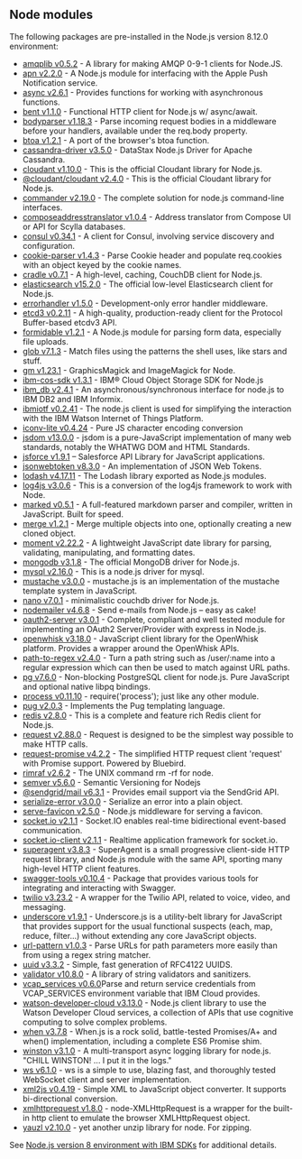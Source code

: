 ## Node modules

The following packages are pre-installed in the Node.js version 8.12.0 environment:

* [amqplib v0.5.2](https://www.npmjs.com/package/amqplib) - A library for making AMQP 0-9-1 clients for Node.JS.
* [apn v2.2.0](https://www.npmjs.com/package/apn) - A Node.js module for interfacing with the Apple Push Notification service.
* [async v2.6.1](https://www.npmjs.com/package/async) - Provides functions for working with asynchronous functions.
* [bent v1.1.0](https://www.npmjs.com/package/bent) - Functional HTTP client for Node.js w/ async/await.
* [bodyparser v1.18.3](https://www.npmjs.com/package/body-parser) - Parse incoming request bodies in a middleware before your handlers, available under the req.body property.
* [btoa v1.2.1](https://www.npmjs.com/package/btoa) - A port of the browser's btoa function.
* [cassandra-driver v3.5.0](https://www.npmjs.com/package/cassandra-driver) - DataStax Node.js Driver for Apache Cassandra.
* [cloudant v1.10.0](https://www.npmjs.com/package/cloudant) - This is the official Cloudant library for Node.js.
* [@cloudant/cloudant v2.4.0](https://www.npmjs.com/package/cloudant) - This is the official Cloudant library for Node.js.
* [commander v2.19.0](https://www.npmjs.com/package/commander) - The complete solution for node.js command-line interfaces.
* [composeaddresstranslator v1.0.4](https://www.npmjs.com/package/composeaddresstranslator) - Address translator from Compose UI or API for Scylla databases.
* [consul v0.34.1](https://www.npmjs.com/package/consul) - A client for Consul, involving service discovery and configuration.
* [cookie-parser v1.4.3](https://www.npmjs.com/package/cookie-parser) - Parse Cookie header and populate req.cookies with an object keyed by the cookie names.
* [cradle v0.7.1](https://www.npmjs.com/package/cradle) - A high-level, caching, CouchDB client for Node.js.
* [elasticsearch v15.2.0](https://www.npmjs.com/package/elasticsearch) - The official low-level Elasticsearch client for Node.js.
* [errorhandler v1.5.0](https://www.npmjs.com/package/errorhandler) - Development-only error handler middleware.
* [etcd3 v0.2.11](https://www.npmjs.com/package/etcd3) - A high-quality, production-ready client for the Protocol Buffer-based etcdv3 API.
* [formidable v1.2.1](https://www.npmjs.com/package/formidable) - A Node.js module for parsing form data, especially file uploads.
* [glob v7.1.3](https://www.npmjs.com/package/glob) - Match files using the patterns the shell uses, like stars and stuff.
* [gm v1.23.1](https://www.npmjs.com/package/gm) - GraphicsMagick and ImageMagick for Node.
* [ibm-cos-sdk v1.3.1](https://www.npmjs.com/package/ibm-cos-sdk) - IBM® Cloud Object Storage SDK for Node.js
* [ibm_db v2.4.1](https://www.npmjs.com/package/ibm_db) - An asynchronous/synchronous interface for node.js to IBM DB2 and IBM Informix.
* [ibmiotf v0.2.41](https://www.npmjs.com/package/ibmiotf) - The node.js client is used for simplifying the interaction with the IBM Watson Internet of Things Platform.
* [iconv-lite v0.4.24](https://www.npmjs.com/package/iconv-lite) - Pure JS character encoding conversion
* [jsdom v13.0.0](https://www.npmjs.com/package/jsdom) - jsdom is a pure-JavaScript implementation of many web standards, notably the WHATWG DOM and HTML Standards.
* [jsforce v1.9.1](https://www.npmjs.com/package/jsforce) – Salesforce API Library for JavaScript applications.
* [jsonwebtoken v8.3.0](https://www.npmjs.com/package/jsonwebtoken) - An implementation of JSON Web Tokens.
* [lodash v4.17.11](https://www.npmjs.com/package/lodash) - The Lodash library exported as Node.js modules.
* [log4js v3.0.6](https://www.npmjs.com/package/log4js) - This is a conversion of the log4js framework to work with Node.
* [marked v0.5.1](https://www.npmjs.com/package/marked) - A full-featured markdown parser and compiler, written in JavaScript. Built for speed.
* [merge v1.2.1](https://www.npmjs.com/package/merge) - Merge multiple objects into one, optionally creating a new cloned object.
* [moment v2.22.2](https://www.npmjs.com/package/moment) - A lightweight JavaScript date library for parsing, validating, manipulating, and formatting dates.
* [mongodb v3.1.8](https://www.npmjs.com/package/mongodb) - The official MongoDB driver for Node.js.
* [mysql v2.16.0](https://www.npmjs.com/package/mysql) - This is a node.js driver for mysql.
* [mustache v3.0.0](https://www.npmjs.com/package/mustache) - mustache.js is an implementation of the mustache template system in JavaScript.
* [nano v7.0.1](https://www.npmjs.com/package/nano) - minimalistic couchdb driver for Node.js.
* [nodemailer v4.6.8](https://www.npmjs.com/package/nodemailer) - Send e-mails from Node.js – easy as cake!
* [oauth2-server v3.0.1](https://www.npmjs.com/package/oauth2-server) - Complete, compliant and well tested module for implementing an OAuth2 Server/Provider with express in Node.js.
* [openwhisk v3.18.0](https://www.npmjs.com/package/openwhisk) - JavaScript client library for the OpenWhisk platform. Provides a wrapper around the OpenWhisk APIs.
* [path-to-regex v2.4.0](https://www.npmjs.com/package/path-to-regexp) - Turn a path string such as /user/:name into a regular expression which can then be used to match against URL paths.
* [pg v7.6.0](https://www.npmjs.com/package/pg) - Non-blocking PostgreSQL client for node.js. Pure JavaScript and optional native libpq bindings.
* [process v0.11.10](https://www.npmjs.com/package/process) - require('process'); just like any other module.
* [pug v2.0.3](https://www.npmjs.com/package/pug) - Implements the Pug templating language.
* [redis v2.8.0](https://www.npmjs.com/package/redis) - This is a complete and feature rich Redis client for Node.js.
* [request v2.88.0](https://www.npmjs.com/package/request) - Request is designed to be the simplest way possible to make HTTP calls.
* [request-promise v4.2.2](https://www.npmjs.com/package/request-promise) - The simplified HTTP request client 'request' with Promise support. Powered by Bluebird.
* [rimraf v2.6.2](https://www.npmjs.com/package/rimraf) - The UNIX command rm -rf for node.
* [semver v5.6.0](https://www.npmjs.com/package/semver) - Semantic Versioning for Nodejs
* [@sendgrid/mail v6.3.1](https://www.npmjs.com/package/@sendgrid/mail) - Provides email support via the SendGrid API.
* [serialize-error v3.0.0](https://www.npmjs.com/package/serialize-error) - Serialize an error into a plain object.
* [serve-favicon v2.5.0](https://www.npmjs.com/package/serve-favicon) - Node.js middleware for serving a favicon.
* [socket.io v2.1.1](https://www.npmjs.com/package/socket.io) - Socket.IO enables real-time bidirectional event-based communication.
* [socket.io-client v2.1.1](https://www.npmjs.com/package/socket.io-client) - Realtime application framework for socket.io.
* [superagent v3.8.3](https://www.npmjs.com/package/superagent) - SuperAgent is a small progressive client-side HTTP request library, and Node.js module with the same API, sporting many high-level HTTP client features.
* [swagger-tools v0.10.4](https://www.npmjs.com/package/swagger-tools) - Package that provides various tools for integrating and interacting with Swagger.
* [twilio v3.23.2](https://www.npmjs.com/package/twilio) - A wrapper for the Twilio API, related to voice, video, and messaging.
* [underscore v1.9.1]("https://www.npmjs.com/package/underscore") - Underscore.js is a utility-belt library for JavaScript that provides support for the usual functional suspects (each, map, reduce, filter...) without extending any
  core JavaScript objects.
* [url-pattern v1.0.3](https://www.npmjs.com/package/url-pattern) - Parse URLs for path parameters more easily than from using a regex string matcher.
* [uuid v3.3.2](https://www.npmjs.com/package/uuid) - Simple, fast generation of RFC4122 UUIDS.
* [validator v10.8.0](https://www.npmjs.com/package/validator) - A library of string validators and sanitizers.
* [vcap_services v0.6.0](https://www.npmjs.com/package/vcap_services)Parse and return service credentials from VCAP_SERVICES environment variable that IBM Cloud provides.
* [watson-developer-cloud v3.13.0](https://www.npmjs.com/package/watson-developer-cloud) - Node.js client library to use the Watson Developer Cloud services, a collection of APIs that use cognitive computing to solve complex problems.
* [when v3.7.8](https://www.npmjs.com/package/when) - When.js is a rock solid, battle-tested Promises/A+ and when() implementation, including a complete ES6 Promise shim.
* [winston v3.1.0](https://www.npmjs.com/package/winston) - A multi-transport async logging library for node.js. "CHILL WINSTON! ... I put it in the logs."
* [ws v6.1.0](https://www.npmjs.com/package/ws) - ws is a simple to use, blazing fast, and thoroughly tested WebSocket client and server implementation.
* [xml2js v0.4.19](https://www.npmjs.com/package/xml2js) - Simple XML to JavaScript object converter. It supports bi-directional conversion.
* [xmlhttprequest v1.8.0](https://www.npmjs.com/package/xmlhttprequest) - node-XMLHttpRequest is a wrapper for the built-in http client to emulate the browser XMLHttpRequest object.
* [yauzl v2.10.0](https://www.npmjs.com/package/yauzl) - yet another unzip library for node. For zipping.

See [Node.js version 8 environment with IBM SDKs](https://console.bluemix.net/docs/openwhisk/openwhisk_reference.html#openwhisk_ref_javascript_environments_8) for additional details.
